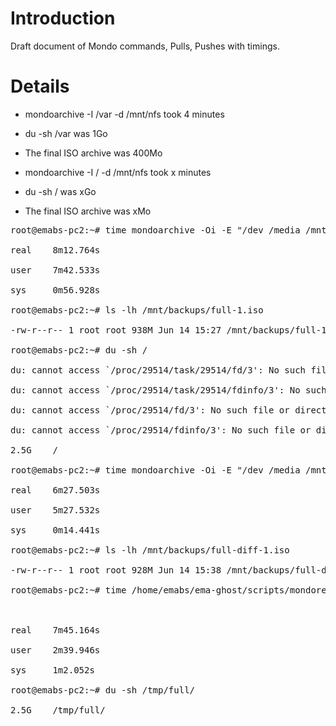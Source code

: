 # Introduction #

Draft document of Mondo commands, Pulls, Pushes with timings.


# Details #

  * mondoarchive -I /var -d /mnt/nfs took 4 minutes
  * du -sh /var was 1Go
  * The final ISO archive was 400Mo

  * mondoarchive -I / -d /mnt/nfs took x minutes
  * du -sh / was xGo
  * The final ISO archive was xMo

<pre>
root@emabs-pc2:~# time mondoarchive -Oi -E "/dev /media /mnt /proc /tmp" -d /mnt/backups -s 5g -W -p "full"<br>
real    8m12.764s<br>
user    7m42.533s<br>
sys     0m56.928s<br>
root@emabs-pc2:~# ls -lh /mnt/backups/full-1.iso<br>
-rw-r--r-- 1 root root 938M Jun 14 15:27 /mnt/backups/full-1.iso<br>
root@emabs-pc2:~# du -sh /<br>
du: cannot access `/proc/29514/task/29514/fd/3': No such file or directory<br>
du: cannot access `/proc/29514/task/29514/fdinfo/3': No such file or directory<br>
du: cannot access `/proc/29514/fd/3': No such file or directory<br>
du: cannot access `/proc/29514/fdinfo/3': No such file or directory<br>
2.5G    /<br>
root@emabs-pc2:~# time mondoarchive -Oi -E "/dev /media /mnt /proc /tmp" -d /mnt/backups -s 5g -W -p "full-diff" -D<br>
real    6m27.503s<br>
user    5m27.532s<br>
sys     0m14.441s<br>
root@emabs-pc2:~# ls -lh /mnt/backups/full-diff-1.iso<br>
-rw-r--r-- 1 root root 928M Jun 14 15:38 /mnt/backups/full-diff-1.iso<br>
root@emabs-pc2:~# time /home/emabs/ema-ghost/scripts/mondorestore.sh -f /mnt/backups/full-1.iso -d /mnt/backups/full-diff-1.iso -o /tmp/full/<br>
<br>
real    7m45.164s<br>
user    2m39.946s<br>
sys     1m2.052s<br>
root@emabs-pc2:~# du -sh /tmp/full/<br>
2.5G    /tmp/full/<br>
<br>
</pre>